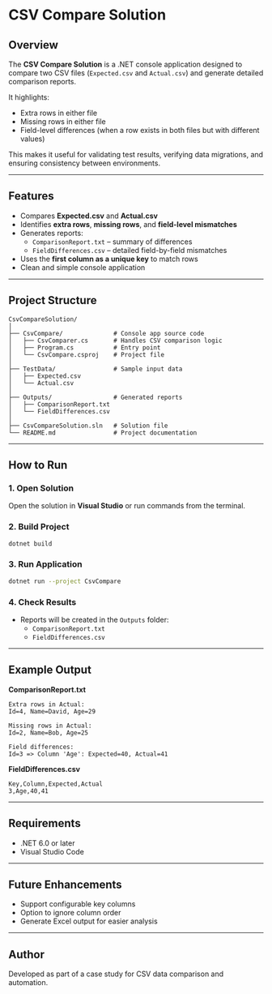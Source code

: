# CSV Compare Solution

## Overview
The **CSV Compare Solution** is a .NET console application designed to compare two CSV files (`Expected.csv` and `Actual.csv`) and generate detailed comparison reports.  

It highlights:
- Extra rows in either file  
- Missing rows in either file  
- Field-level differences (when a row exists in both files but with different values)  

This makes it useful for validating test results, verifying data migrations, and ensuring consistency between environments.

---

## Features
- Compares **Expected.csv** and **Actual.csv**
- Identifies **extra rows**, **missing rows**, and **field-level mismatches**
- Generates reports:
  - `ComparisonReport.txt` – summary of differences
  - `FieldDifferences.csv` – detailed field-by-field mismatches
- Uses the **first column as a unique key** to match rows
- Clean and simple console application

---

## Project Structure
```
CsvCompareSolution/
│
├── CsvCompare/              # Console app source code
│   ├── CsvComparer.cs       # Handles CSV comparison logic
│   ├── Program.cs           # Entry point
│   └── CsvCompare.csproj    # Project file
│
├── TestData/                # Sample input data
│   ├── Expected.csv
│   └── Actual.csv
│
├── Outputs/                 # Generated reports
│   ├── ComparisonReport.txt
│   └── FieldDifferences.csv
│
├── CsvCompareSolution.sln   # Solution file
└── README.md                # Project documentation
```

---

## How to Run

### 1. Open Solution
Open the solution in **Visual Studio** or run commands from the terminal.

### 2. Build Project
```sh
dotnet build
```

### 3. Run Application
```sh
dotnet run --project CsvCompare
```

### 4. Check Results
- Reports will be created in the `Outputs` folder:
  - `ComparisonReport.txt`
  - `FieldDifferences.csv`

---

## Example Output

**ComparisonReport.txt**
```
Extra rows in Actual:
Id=4, Name=David, Age=29

Missing rows in Actual:
Id=2, Name=Bob, Age=25

Field differences:
Id=3 => Column 'Age': Expected=40, Actual=41
```

**FieldDifferences.csv**
```csv
Key,Column,Expected,Actual
3,Age,40,41
```

---

## Requirements
- .NET 6.0 or later
- Visual Studio Code

---

## Future Enhancements
- Support configurable key columns  
- Option to ignore column order  
- Generate Excel output for easier analysis  

---

## Author
Developed as part of a case study for CSV data comparison and automation.
